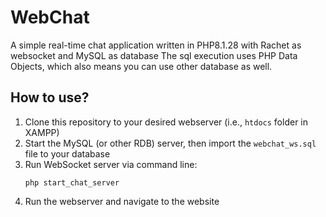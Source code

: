 # WebChat
A simple real-time chat application written in PHP8.1.28 with Rachet as websocket and MySQL as database
The sql execution uses PHP Data Objects, which also means you can use other database as well.

## How to use?
1. Clone this repository to your desired webserver (i.e., `htdocs` folder in XAMPP)
2. Start the MySQL (or other RDB) server, then import the `webchat_ws.sql` file to your database
3. Run WebSocket server via command line:
   ```
   php start_chat_server
   ```
4. Run the webserver and navigate to the website
